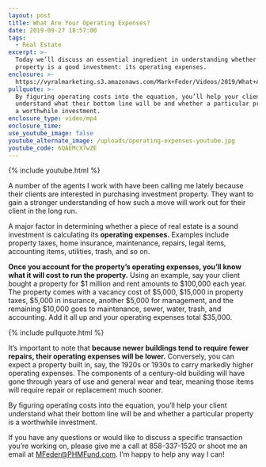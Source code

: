 ```yaml
---
layout: post
title: What Are Your Operating Expenses?
date: 2019-09-27 18:57:00
tags:
  - Real Estate
excerpt: >-
  Today we’ll discuss an essential ingredient in understanding whether a rental
  property is a good investment: its operating expenses.
enclosure: >-
  https://vyralmarketing.s3.amazonaws.com/Mark+Feder/Videos/2019/What+Are+Your+Operating+Expenses_.mp4
pullquote: >-
  By figuring operating costs into the equation, you’ll help your client
  understand what their bottom line will be and whether a particular property is
  a worthwhile investment.
enclosure_type: video/mp4
enclosure_time:
use_youtube_image: false
youtube_alternate_image: /uploads/operating-expenses-youtube.jpg
youtube_code: 6QAEMcX7wZE
---
```


{% include youtube.html %}

A number of the agents I work with have been calling me lately because their clients are interested in purchasing investment property. They want to gain a stronger understanding of how such a move will work out for their client in the long run.&nbsp;

A major factor in determining whether a piece of real estate is a sound investment is calculating its **operating expenses.** Examples include property taxes, home insurance, maintenance, repairs, legal items, accounting items, utilities, trash, and so on.&nbsp;

**Once you account for the property’s operating expenses, you’ll know what it will cost to run the property.** Using an example, say your client bought a property for $1 million and rent amounts to $100,000 each year. The property comes with a vacancy cost of $5,000, $15,000 in property taxes, $5,000 in insurance, another $5,000 for management, and the remaining $10,000 goes to maintenance, sewer, water, trash, and accounting. Add it all up and your operating expenses total $35,000.&nbsp;

{% include pullquote.html %}

It’s important to note that **because newer buildings tend to require fewer repairs, their operating expenses will be lower.** Conversely, you can expect a property built in, say, the 1920s or 1930s to carry markedly higher operating expenses. The components of a century-old building will have gone through years of use and general wear and tear, meaning those items will require repair or replacement much sooner.&nbsp;

By figuring operating costs into the equation, you’ll help your client understand what their bottom line will be and whether a particular property is a worthwhile investment.&nbsp;

If you have any questions or would like to discuss a specific transaction you’re working on, please give me a call at 858-337-1520 or shoot me an email at [MFeder@PHMFund.com](mailto:MFeder@PHMFund.com). I’m happy to help any way I can\!